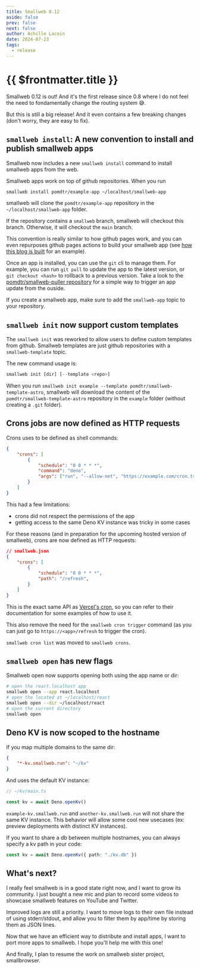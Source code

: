```yaml
---
title: Smallweb 0.12
aside: false
prev: false
next: false
author: Achille Lacoin
date: 2024-07-23
tags:
  - release
---
```


# {{ $frontmatter.title }}

Smallweb 0.12 is out! And it's the first release since 0.8 where I do not feel the need to fondamentally change the routing system 😅.

But this is still a big release! And it even contains a few breaking changes (don't worry, they are easy to fix).

## `smallweb install`: A new convention to install and publish smallweb apps

Smallweb now includes a new `smallweb install` command to install smallweb apps from the web.

Smallweb apps work on top of github repositories. When you run

```sh
smallweb install pomdtr/example-app ~/localhost/smallweb-app
```

smallweb will clone the `pomdtr/example-app` repository in the `~/localhost/smallweb-app` folder.

<!-- more -->

If the repository contains a `smallweb` branch, smallweb will checkout this branch. Otherwise, it will checkout the `main` branch.

This convention is really similar to how github pages work, and you can even repurposes github pages actions to build your smallweb app (see [how this blog is built](https://github.com/pomdtr/smallweb-blog/blob/main/.github/workflows/deploy.yml#L24) for an example).

Once an app is installed, you can use the `git` cli to manage them. For example, you can run `git pull` to update the app to the latest version, or `git checkout <hash>` to rollback to a previous version. Take a look to the [pomdtr/smallweb-puller repository](https://github.com/pomdtr/smallweb-puller) for a simple way to trigger an app update from the ouside.

If you create a smallweb app, make sure to add the `smallweb-app` topic to your repository.

## `smallweb init` now support custom templates

The `smallweb init` was reworked to allow users to define custom templates from github. Smallweb templates are just github repositories with a `smallweb-template` topic.

The new command usage is:

```ts
smallweb init [dir] [--template <repo>]
```

When you run `smallweb init example --template pomdtr/smallweb-template-astro`, smallweb will download the content of the `pomdtr/smallweb-template-astro` repository in the `example` folder (without creating a `.git` folder).

## Crons jobs are now defined as HTTP requests

Crons uses to be defined as shell commands:

```json
{
    "crons": [
        {
            "schedule": "0 0 * * *",
            "command": "deno",
            "args": ["run", "--allow-net", "https://example.com/cron.ts"]
        }
    ]
}
```

This had a few limitations:

- crons did not respect the permissions of the app
- getting access to the same Deno KV instance was tricky in some cases

For these reasons (and in preparation for the upcoming hosted version of smallweb), crons are now defined as HTTP requests:

```json
// smallweb.json
{
    "crons": [
        {
            "schedule": "0 0 * * *",
            "path": "/refresh",
        }
    ]
}
```

This is the exact same API as [Vercel's cron](https://vercel.com/guides/how-to-setup-cron-jobs-on-vercel), so you can refer to their documentation for some examples of how to use it.

This also remove the need for the `smallweb cron trigger` command (as you can just go to `https://<app>/refresh` to trigger the cron).

`smallweb cron list` was moved to `smallweb crons`.

## `smallweb open` has new flags

Smallweb open now supports opening both using the app name or dir:

```sh
# open the react.localhost app
smallweb open --app react.localhost
# open the located at ~/localhost/react
smallweb open --dir ~/localhost/react
# open the current directory
smallweb open
```

## Deno KV is now scoped to the hostname

If you map multiple domains to the same dir:

```json
{
    "*-kv.smallweb.run": "~/kv"
}
```

And uses the default KV instance:

```ts
// ~/kv/main.ts

const kv = await Deno.openKv()
```

`example-kv.smallweb.run` and `another-kv.smallweb.run` will not share the same KV instance. This behavior will allow some cool new usecases (ex: preview deployments with distinct KV instances).

If you want to share a db between multiple hostnames, you can always specify a kv path in your code:

```ts
const kv = await Deno.openKv({ path: "./kv.db" })
```

## What's next?

I really feel smallweb is in a good state right now, and I want to grow its community. I just bought a new mic and plan to record some videos to showcase smallweb features on YouTube and Twitter.

Improved logs are still a priority. I want to move logs to their own file instead of using stderr/stdout, and allow you to filter them by app/time by storing them as JSON lines.

Now that we have an efficient way to distribute and install apps, I want to port more apps to smallweb. I hope you'll help me with this one!

And finally, I plan to resume the work on smallweb sister project, smallbrowser.
